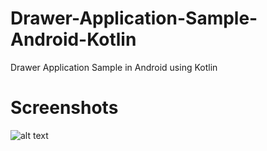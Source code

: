 # Drawer-Application-Sample-Android-Kotlin
Drawer Application Sample in Android using Kotlin

# Screenshots

![alt text](https://github.com/Muzzamildeveloper/Drawer-Application-Sample-Android-Kotlin/blob/master/Screenshots/screen1.jpg?raw=true)

